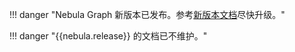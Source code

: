 !!! danger "Nebula Graph 新版本已发布。参考[新版本文档](https://docs.nebula-graph.com.cn/)尽快升级。"

!!! danger "{{nebula.release}} 的文档已不维护。"
